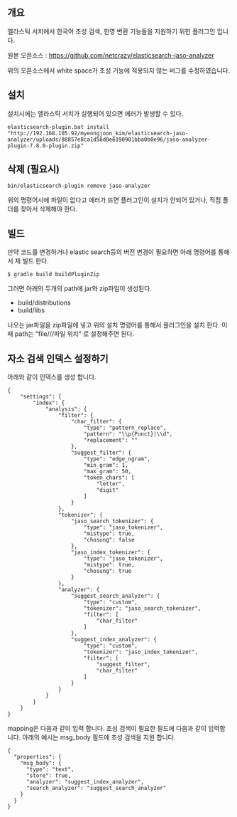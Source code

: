 ## 개요

엘라스틱 서치에서 한국어 초성 검색, 한영 변환 기능들을 지원하기 위한 플러그인 입니다.

원본 오픈소스 :  https://github.com/netcrazy/elasticsearch-jaso-analyzer

위의 오픈소스에서 white space가 초성 기능에 적용되지 않는 버그를 수정하였습니다.

## 설치
설치시에는 엘라스틱 서치가 실행되어 있으면 에러가 발생할 수 있다. 
```
elasticsearch-plugin.bat install "http://192.168.105.92/myeongjoon_kim/elasticsearch-jaso-analyzer/uploads/88857e8ca1d56d0e6190901bba0b0e96/jaso-analyzer-plugin-7.8.0-plugin.zip"
```

## 삭제 (필요시)
```
bin/elasticsearch-plugin remove jaso-analyzer
```
위의 명령어시에 파일이 없다고 에러가 뜨면 플러그인이 설치가 안되어 있거나, 직접 폴더를 찾아서 삭제해야 한다.


## 빌드
만약 코드를 변경하거나 elastic search등의 버전 변경이 필요하면 아래 명령어를 통해서 재 빌드 한다.

~~~shell
$ gradle build buildPluginZip
~~~

그러면 아래의 두개의 path에 jar와 zip파일이 생성된다.

 - build/distributions
 - build/libs

나오는 jar파일을 zip파일에 넣고 위의 설치 명령어를 통해서 플러그인을 설치 한다. 이때 path는 "file///파일 위치" 로 설정해주면 된다.


## 자소 검색 인덱스 설정하기
아래와 같이 인덱스를 생성 합니다. 
```
{
    "settings": {
        "index": {
            "analysis": {
                "filter": {
                    "char_filter": {
                        "type": "pattern_replace",
                        "pattern": "\\p{Punct}|\\d",
                        "replacement": ""
                    },
                    "suggest_filter": {
                        "type": "edge_ngram",
                        "min_gram": 1,
                        "max_gram": 50,
                        "token_chars": [
                            "letter",
                            "digit"
                        ]
                    }
                },
                "tokenizer": {
                    "jaso_search_tokenizer": {
                        "type": "jaso_tokenizer",
                        "mistype": true,
                        "chosung": false
                    },
                    "jaso_index_tokenizer": {
                        "type": "jaso_tokenizer",
                        "mistype": true,
                        "chosung": true
                    }
                },
                "analyzer": {
                    "suggest_search_analyzer": {
                        "type": "custom",
                        "tokenizer": "jaso_search_tokenizer",
                        "filter": [
                            "char_filter"
                        ]
                    },
                    "suggest_index_analyzer": {
                        "type": "custom",
                        "tokenizer": "jaso_index_tokenizer",
                        "filter": [
                            "suggest_filter",
                            "char_filter"
                        ]
                    }
                }
            }
        }
    }
}
```

mapping은 다음과 같이 입력 합니다.
초성 검색이 필요한 필드에 다음과 같이 입력합니다. 아래의 예시는 msg_body 필드에 초성 검색을 지원 합니다. 

```
{
  "properties": {
    "msg_body": {
      "type": "text",
      "store": true,
      "analyzer": "suggest_index_analyzer",
      "search_analyzer": "suggest_search_analyzer"
    }
  }
}
```